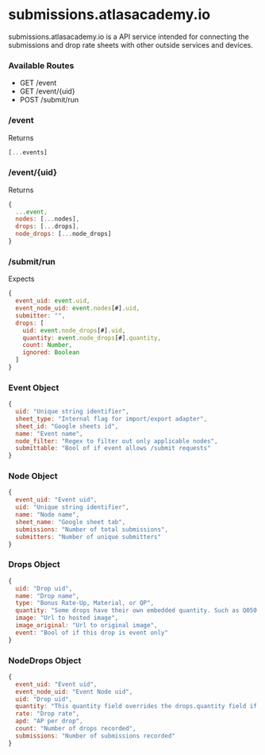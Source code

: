 # submissions.atlasacademy.io

submissions.atlasacademy.io is a API service intended for
connecting the submissions and drop rate sheets with other
outside services and devices.

### Available Routes

- GET /event
- GET /event/{uid}
- POST /submit/run

### /event

Returns
```javascript
[...events]
```

### /event/{uid}
Returns
```javascript
{
  ...event,
  nodes: [...nodes],
  drops: [...drops],
  node_drops: [...node_drops]
}
```

### /submit/run
Expects
```javascript
{
  event_uid: event.uid,
  event_node_uid: event.nodes[#].uid,
  submitter: "",
  drops: [
    uid: event.node_drops[#].uid,
    quantity: event.node_drops[#].quantity,
    count: Number,
    ignored: Boolean
  ]
}
```

### Event Object

```javascript
{
  uid: "Unique string identifier",
  sheet_type: "Internal flag for import/export adapter",
  sheet_id: "Google sheets id",
  name: "Event name",
  node_filter: "Regex to filter out only applicable nodes",
  submittable: "Bool of if event allows /submit requests"
}
```

### Node Object

```javascript
{
  event_uid: "Event uid",
  uid: "Unique string identifier",
  name: "Node name",
  sheet_name: "Google sheet tab",
  submissions: "Number of total submissions",
  submitters: "Number of unique submitters"
}
```

### Drops Object

```javascript
{
  uid: "Drop uid",
  name: "Drop name",
  type: "Bonus Rate-Up, Material, or QP",
  quantity: "Some drops have their own embedded quantity. Such as Q050 = 5,000 QP",
  image: "Url to hosted image",
  image_original: "Url to original image",
  event: "Bool of if this drop is event only"
}
```

### NodeDrops Object

```javascript
{
  event_uid: "Event uid",
  event_node_uid: "Event Node uid",
  uid: "Drop uid",
  quantity: "This quantity field overrides the drops.quantity field if enabled",
  rate: "Drop rate",
  apd: "AP per drop",
  count: "Number of drops recorded",
  submissions: "Number of submissions recorded"
}
```
